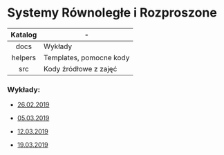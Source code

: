 # Systemy Równoległe i Rozproszone 

| Katalog 	|  -                      	|
|:-------:	|-------------------------	|
| docs    	| Wykłady                 	|
| helpers 	| Templates, pomocne kody 	|
| src     	| Kody źródłowe z zajęć   	|

### Wykłady:

- [26.02.2019](docs/26.02.2019/README.md)

- [05.03.2019](docs/05.03.2019/README.md)

- [12.03.2019](docs/12.03.2019/SRiR_12_03_2019.md)

- [19.03.2019](docs/19.03.2019/SRiR_19_03_2019.md)